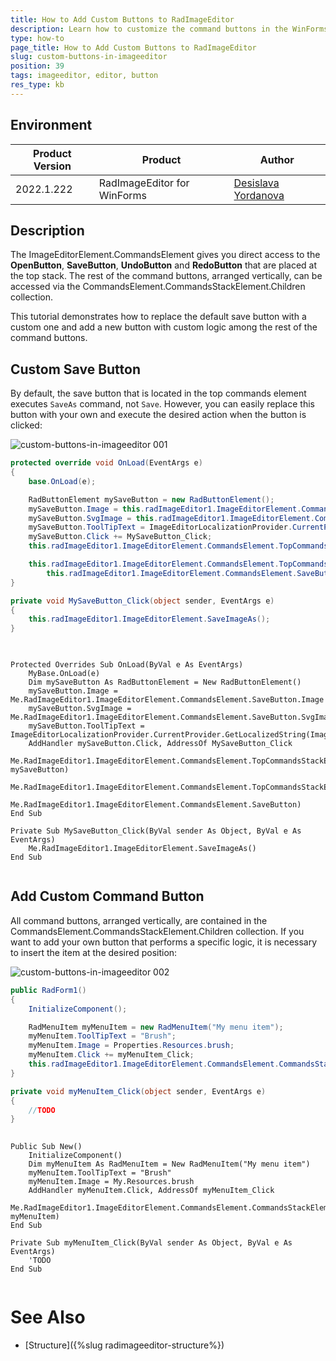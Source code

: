 ```yaml
---
title: How to Add Custom Buttons to RadImageEditor
description: Learn how to customize the command buttons in the WinForms ImageEditor.
type: how-to 
page_title: How to Add Custom Buttons to RadImageEditor
slug: custom-buttons-in-imageeditor
position: 39
tags: imageeditor, editor, button
res_type: kb
---
```


## Environment
 
|Product Version|Product|Author|
|----|----|----|
|2022.1.222|RadImageEditor for WinForms|[Desislava Yordanova](https://www.telerik.com/blogs/author/desislava-yordanova)|


## Description

The ImageEditorElement.CommandsElement gives you direct access to the **OpenButton**, **SaveButton**, **UndoButton** and **RedoButton** that are placed at the top stack. The rest of the command buttons, arranged vertically, can be accessed via the CommandsElement.CommandsStackElement.Children collection.

This tutorial demonstrates how to replace the default save button with a custom one and add a new button with custom logic among the rest of the command buttons.
 
## Custom Save Button

By default, the save button that is located in the top commands element executes `SaveAs` command, not `Save`. However, you can easily replace this button with your own and execute the desired action when the button is clicked:

![custom-buttons-in-imageeditor 001](images/custom-buttons-in-imageeditor001.png)

````C# 
protected override void OnLoad(EventArgs e)
{
    base.OnLoad(e);

    RadButtonElement mySaveButton = new RadButtonElement();
    mySaveButton.Image = this.radImageEditor1.ImageEditorElement.CommandsElement.SaveButton.Image;
    mySaveButton.SvgImage = this.radImageEditor1.ImageEditorElement.CommandsElement.SaveButton.SvgImage;
    mySaveButton.ToolTipText = ImageEditorLocalizationProvider.CurrentProvider.GetLocalizedString(ImageEditorStringId.SaveCommandTooltip);
    mySaveButton.Click += MySaveButton_Click;
    this.radImageEditor1.ImageEditorElement.CommandsElement.TopCommandsStackElement.Children.Insert(1, mySaveButton);

    this.radImageEditor1.ImageEditorElement.CommandsElement.TopCommandsStackElement.Children.Remove(
        this.radImageEditor1.ImageEditorElement.CommandsElement.SaveButton);
}

private void MySaveButton_Click(object sender, EventArgs e)
{
    this.radImageEditor1.ImageEditorElement.SaveImageAs();
}
    
````
````VB.NET

Protected Overrides Sub OnLoad(ByVal e As EventArgs)
    MyBase.OnLoad(e)
    Dim mySaveButton As RadButtonElement = New RadButtonElement()
    mySaveButton.Image = Me.RadImageEditor1.ImageEditorElement.CommandsElement.SaveButton.Image
    mySaveButton.SvgImage = Me.RadImageEditor1.ImageEditorElement.CommandsElement.SaveButton.SvgImage
    mySaveButton.ToolTipText = ImageEditorLocalizationProvider.CurrentProvider.GetLocalizedString(ImageEditorStringId.SaveCommandTooltip)
    AddHandler mySaveButton.Click, AddressOf MySaveButton_Click
    Me.RadImageEditor1.ImageEditorElement.CommandsElement.TopCommandsStackElement.Children.Insert(1, mySaveButton)
    Me.RadImageEditor1.ImageEditorElement.CommandsElement.TopCommandsStackElement.Children.Remove(
        Me.RadImageEditor1.ImageEditorElement.CommandsElement.SaveButton)
End Sub

Private Sub MySaveButton_Click(ByVal sender As Object, ByVal e As EventArgs)
    Me.RadImageEditor1.ImageEditorElement.SaveImageAs()
End Sub
 
````

## Add Custom Command Button 

All command buttons, arranged vertically, are contained in the CommandsElement.CommandsStackElement.Children collection. If you want to add your own button that performs a specific logic, it is necessary to insert the item at the desired position:

![custom-buttons-in-imageeditor 002](images/custom-buttons-in-imageeditor002.png)

````C# 
public RadForm1()
{
    InitializeComponent();

    RadMenuItem myMenuItem = new RadMenuItem("My menu item");
    myMenuItem.ToolTipText = "Brush";
    myMenuItem.Image = Properties.Resources.brush;
    myMenuItem.Click += myMenuItem_Click;
    this.radImageEditor1.ImageEditorElement.CommandsElement.CommandsStackElement.Children.Insert(3, myMenuItem);
}

private void myMenuItem_Click(object sender, EventArgs e)
{
    //TODO
}
    
````
````VB.NET
Public Sub New()
    InitializeComponent()
    Dim myMenuItem As RadMenuItem = New RadMenuItem("My menu item")
    myMenuItem.ToolTipText = "Brush"
    myMenuItem.Image = My.Resources.brush
    AddHandler myMenuItem.Click, AddressOf myMenuItem_Click
    Me.RadImageEditor1.ImageEditorElement.CommandsElement.CommandsStackElement.Children.Insert(3, myMenuItem)
End Sub

Private Sub myMenuItem_Click(ByVal sender As Object, ByVal e As EventArgs)
    'TODO
End Sub
 
````

# See Also

* [Structure]({%slug radimageeditor-structure%}) 